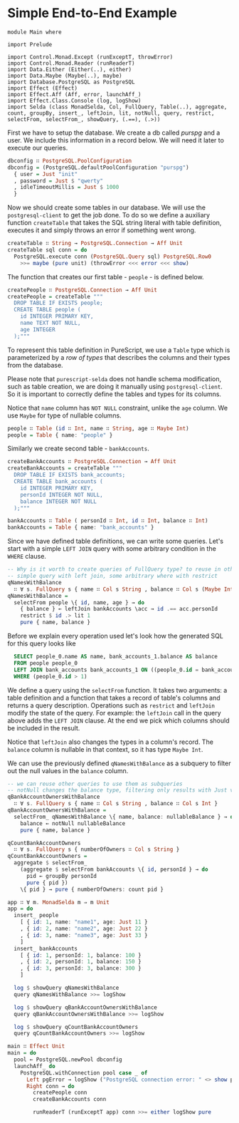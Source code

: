# Simple End-to-End Example

```purescipt
module Main where

import Prelude

import Control.Monad.Except (runExceptT, throwError)
import Control.Monad.Reader (runReaderT)
import Data.Either (Either(..), either)
import Data.Maybe (Maybe(..), maybe)
import Database.PostgreSQL as PostgreSQL
import Effect (Effect)
import Effect.Aff (Aff, error, launchAff_)
import Effect.Class.Console (log, logShow)
import Selda (class MonadSelda, Col, FullQuery, Table(..), aggregate, count, groupBy, insert_, leftJoin, lit, notNull, query, restrict, selectFrom, selectFrom_, showQuery, (.==), (.>))
```

First we have to setup the database.
We create a db called *purspg* and a user.
We include this information in a record below.
We will need it later to execute our queries.

```purescript
dbconfig ∷ PostgreSQL.PoolConfiguration
dbconfig = (PostgreSQL.defaultPoolConfiguration "purspg")
  { user = Just "init"
  , password = Just $ "qwerty"
  , idleTimeoutMillis = Just $ 1000
  }
```

Now we should create some tables in our database.
We will use the `postgresql-client` to get the job done.
To do so we define a auxiliary function `createTable` that takes the SQL string literal with table definition, executes it and simply throws an error if something went wrong.

```purescript
createTable ∷ String → PostgreSQL.Connection → Aff Unit
createTable sql conn = do
  PostgreSQL.execute conn (PostgreSQL.Query sql) PostgreSQL.Row0
    >>= maybe (pure unit) (throwError <<< error <<< show)
```

The function that creates our first table - `people` - is defined below.

```purescript
createPeople ∷ PostgreSQL.Connection → Aff Unit
createPeople = createTable """
  DROP TABLE IF EXISTS people;
  CREATE TABLE people (
    id INTEGER PRIMARY KEY,
    name TEXT NOT NULL,
    age INTEGER
  );"""
```

To represent this table definition in PureScript, we use a `Table` type which is parameterized by a *row of types* that describes the columns and their types from the database.

Please note that `purescript-selda` does not handle schema modification, such as table creation, we are doing it manually using `postgresql-client`.
So it is important to correctly define the tables and types for its columns.

Notice that `name` column has `NOT NULL` constraint, unlike the `age` column.
We use `Maybe` for type of nullable columns.

```purescript
people ∷ Table (id ∷ Int, name ∷ String, age ∷ Maybe Int)
people = Table { name: "people" }
```

Similarly we create second table - `bankAccounts`.

```purescript
createBankAccounts ∷ PostgreSQL.Connection → Aff Unit
createBankAccounts = createTable """
  DROP TABLE IF EXISTS bank_accounts;
  CREATE TABLE bank_accounts (
    id INTEGER PRIMARY KEY,
    personId INTEGER NOT NULL,
    balance INTEGER NOT NULL
  );"""

bankAccounts ∷ Table ( personId ∷ Int, id ∷ Int, balance ∷ Int)
bankAccounts = Table { name: "bank_accounts" }
```

Since we have defined table definitions, we can write some queries.
Let's start with a simple `LEFT JOIN` query with some arbitrary condition in the `WHERE` clause.

```purescript
-- Why is it worth to create queries of FullQuery type? to reuse in other queries
-- simple query with left join, some arbitrary where with restrict
qNamesWithBalance
  ∷ ∀ s. FullQuery s { name ∷ Col s String , balance ∷ Col s (Maybe Int) }
qNamesWithBalance = 
  selectFrom people \{ id, name, age } → do
    { balance } ← leftJoin bankAccounts \acc → id .== acc.personId
    restrict $ id .> lit 1
    pure { name, balance }
```

Before we explain every operation used let's look how the generated SQL for this query looks like

```sql
  SELECT people_0.name AS name, bank_accounts_1.balance AS balance
  FROM people people_0
  LEFT JOIN bank_accounts bank_accounts_1 ON ((people_0.id = bank_accounts_1.personId))
  WHERE (people_0.id > 1)
```

We define a query using the `selectFrom` function.
It takes two arguments: a table definition and a function that takes a record of table's columns and returns a query description.
Operations such as `restrict` and `leftJoin` modify the state of the query.
For example: the `leftJoin` call in the query above adds the `LEFT JOIN` clause.
At the end we pick which columns should be included in the result.

Notice that `leftJoin` also changes the types in a column's record. The `balance` column is nullable in that context, so it has type `Maybe Int`.

We can use the previously defined `qNamesWithBalance` as a subquery to filter out the null values in the `balance` column.

```purescript
-- we can reuse other queries to use them as subqueries
-- notNull changes the balance type, filtering only results with Just values
qBankAccountOwnersWithBalance
  ∷ ∀ s. FullQuery s { name ∷ Col s String , balance ∷ Col s Int }
qBankAccountOwnersWithBalance = 
  selectFrom_ qNamesWithBalance \{ name, balance: nullableBalance } → do
    balance ← notNull nullableBalance
    pure { name, balance }
```



```purescript
qCountBankAccountOwners
  ∷ ∀ s. FullQuery s { numberOfOwners ∷ Col s String }
qCountBankAccountOwners = 
  aggregate $ selectFrom_
    (aggregate $ selectFrom bankAccounts \{ id, personId } → do
      pid ← groupBy personId
      pure { pid })
    \{ pid } → pure { numberOfOwners: count pid }

app ∷ ∀ m. MonadSelda m ⇒ m Unit
app = do
  insert_ people
    [ { id: 1, name: "name1", age: Just 11 }
    , { id: 2, name: "name2", age: Just 22 }
    , { id: 3, name: "name3", age: Just 33 }
    ]
  insert_ bankAccounts
    [ { id: 1, personId: 1, balance: 100 }
    , { id: 2, personId: 1, balance: 150 }
    , { id: 3, personId: 3, balance: 300 }
    ]

  log $ showQuery qNamesWithBalance
  query qNamesWithBalance >>= logShow

  log $ showQuery qBankAccountOwnersWithBalance
  query qBankAccountOwnersWithBalance >>= logShow

  log $ showQuery qCountBankAccountOwners
  query qCountBankAccountOwners >>= logShow

main ∷ Effect Unit
main = do
  pool ← PostgreSQL.newPool dbconfig
  launchAff_ do
    PostgreSQL.withConnection pool case _ of
      Left pgError → logShow ("PostgreSQL connection error: " <> show pgError)
      Right conn → do
        createPeople conn
        createBankAccounts conn

        runReaderT (runExceptT app) conn >>= either logShow pure
```
